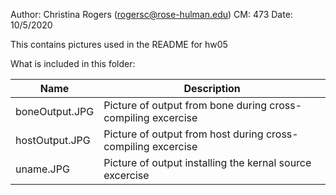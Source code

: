 Author: Christina Rogers (rogersc@rose-hulman.edu)
CM: 473
Date: 10/5/2020


This contains pictures used in the README for hw05


What is included in this folder:


| Name      | Description |
| ----------- | ----------- |
|  boneOutput.JPG | Picture of output from bone during cross-compiling excercise
|  hostOutput.JPG | Picture of output from host during cross-compiling excercise
|  uname.JPG | Picture of output installing the kernal source excercise

